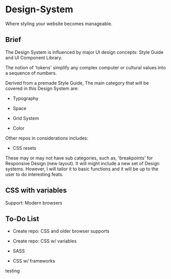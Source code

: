 # Design-System

Where styling your website becomes manageable.

## Brief

The Design System is influenced by major UI design concepts: Style Guide and UI Component Library.

The notion of 'tokens' simplify any complex computer or cultural values into a sequence of numbers.

Derived from a premade Style Guide, The main category that will be covered in this Design System are:

* Typography

* Space

* Grid System

* Color

Other repos in considerations includes:

* CSS resets

These may or may not have sub categories, such as, 'breakpoints' for Responsive Design (new layout). It will might include a new set of Design systems. However, I will tailor it to basic functions and it will be up to the user to do interesting feats.


## CSS with variables

Support: Modern browsers

## To-Do List

- Create repo: CSS and older browser supports

- Create repo: CSS w/ variables

- SASS

- CSS w/ frameworks

testing
